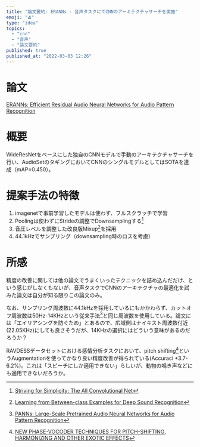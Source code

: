 ```yaml
---
title: "論文要約: ERANNs - 音声タスクにてCNNのアーキテクチャサーチを実施"
emoji: "⛳"
type: "idea"
topics:
  - "cnn"
  - "音声"
  - "論文要約"
published: true
published_at: "2022-03-03 12:26"
---
```


# 論文

[ERANNs: Efficient Residual Audio Neural Networks for Audio Pattern Recognition](https://arxiv.org/abs/2106.01621v4)

# 概要

WideResNetをベースにした独自のCNNモデルで手動のアーキテクチャサーチを行い、AudioSetのタギングにおいてCNNのシングルモデルとしてはSOTAを達成（mAP=0.450）。

# 提案手法の特徴

1. imagenetで事前学習したモデルは使わず、フルスクラッチで学習
2. Poolingは使わずにStrideの調整でDownsamplingする[^3]
3. 音圧レベルを調整した改良版Mixup[^4]を採用
4. 44.1kHzでサンプリング（downsampling時のロスを考慮）

# 所感

精度の改善に関しては他の論文でうまくいったテクニックを詰め込んだだけ、という感じがしなくもないが、音声タスクでCNNのアーキテクチャの最適化を試みた論文は自分が知る限りこの論文のみ。

なお、サンプリング周波数に44.1kHzを採用しているにもかかわらず、カットオフ周波数は50Hz-14KHzという従来手法[^1]と同じ周波数を使用している。論文には「エイリアシングを防ぐため」とあるので、広域側はナイキスト周波数付近(22.05KHz)にしても良さそうだが、14KHzの選択にはどういう意味があるのだろうか？

RAVDESSデータセットにおける感情分析タスクにおいて、pitch shifting[^2]というAugmentationを使ってかなり良い精度改善が得られている(Accuraci +3.7-6.2%)。これは「スピーチにしか適用できない」らしいが、動物の鳴き声などにも適用できないだろうか。

[^1]: [PANNs: Large-Scale Pretrained Audio Neural Networks for Audio Pattern Recognition](https://arxiv.org/abs/1912.10211)
[^2]: [NEW PHASE-VOCODER TECHNIQUES FOR PITCH-SHIFTING, HARMONIZING AND
OTHER EXOTIC EFFECTS](https://www.ee.columbia.edu/~dpwe/papers/LaroD99-pvoc.pdf)
[^3]: [Striving for Simplicity: The All Convolutional Net](https://arxiv.org/abs/1412.6806)
[^4]: [Learning from Between-class Examples for Deep Sound Recognition](https://arxiv.org/abs/1711.10282)